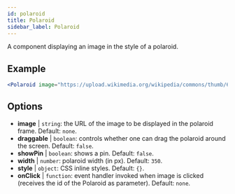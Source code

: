 ```yaml
---
id: polaroid
title: Polaroid
sidebar_label: Polaroid
---
```


A component displaying an image in the style of a polaroid.

## Example

```jsx live
<Polaroid image="https://upload.wikimedia.org/wikipedia/commons/thumb/6/6f/Beethoven.jpg/747px-Beethoven.jpg" />
```

## Options

* __image__ | `string`: the URL of the image to be displayed in the polaroid frame. Default: `none`.
* __draggable__ | `boolean`: controls whether one can drag the polaroid around the screen. Default: `false`.
* __showPin__ | `boolean`: shows a pin. Default: `false`.
* __width__ | `number`: polaroid width (in px). Default: `350`.
* __style__ | `object`: CSS inline styles. Default: `{}`.
* __onClick__ | `function`: event handler invoked when image is clicked (receives the id of the Polaroid as parameter). Default: `none`.
